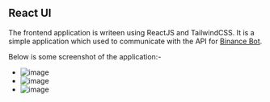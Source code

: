 ## React UI

The frontend application is writeen using ReactJS and TailwindCSS. It is a simple application which used to communicate with the API for [Binance Bot](https://github.com/Defilearning/BinanceBot).

Below is some screenshot of the application:-

- ![image](https://user-images.githubusercontent.com/105770404/200036822-24c27d5f-d915-4496-99d2-7f1e394f829f.png)
- ![image](https://user-images.githubusercontent.com/105770404/200037011-793bfe7c-523b-4f0f-8cb5-e64e49047902.png)
- ![image](https://user-images.githubusercontent.com/105770404/200036965-c16192fb-9be7-4acd-be88-01c99bca4ba3.png)
